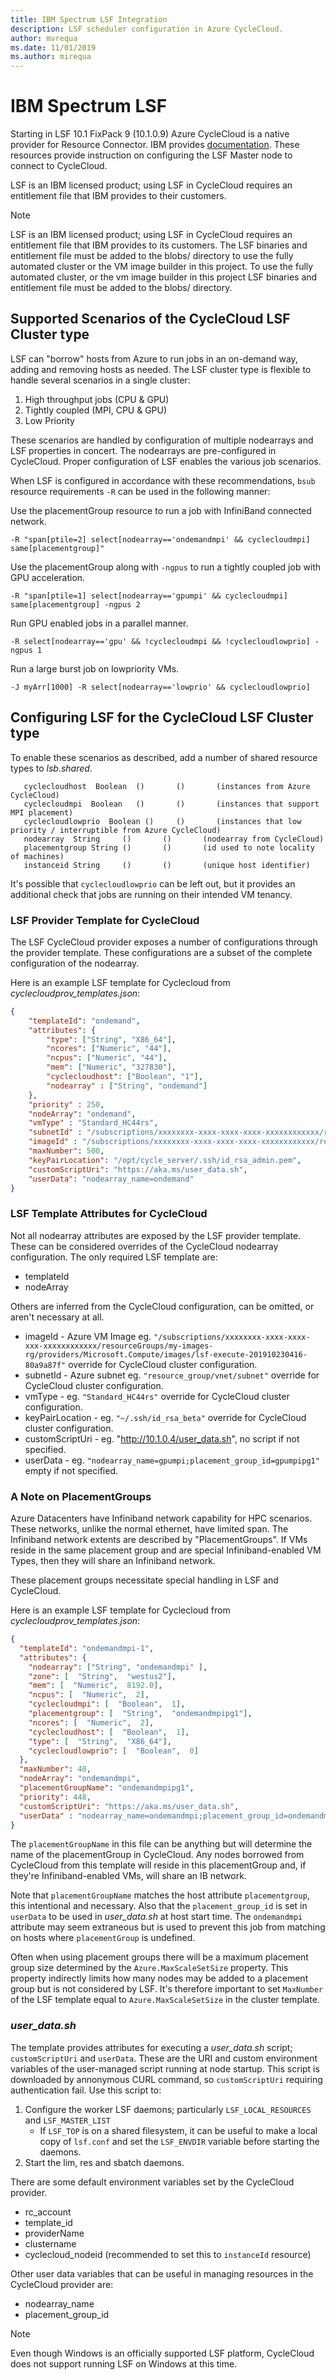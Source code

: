 ```yaml
---
title: IBM Spectrum LSF Integration
description: LSF scheduler configuration in Azure CycleCloud.
author: mvrequa
ms.date: 11/01/2019
ms.author: mirequa
---
```


# IBM Spectrum LSF

Starting in LSF 10.1 FixPack 9 (10.1.0.9) Azure CycleCloud is a native provider
for Resource Connector. IBM provides [documentation](https://www.ibm.com/support/knowledgecenter/en/SSWRJV_10.1.0/lsf_resource_connector/lsf_rc_cycle_config.html). These resources provide instruction on configuring the LSF Master node to connect to CycleCloud.

LSF is an IBM licensed product; using LSF in CycleCloud requires an entitlement file that IBM provides to their customers.
> [!NOTE]
> LSF is an IBM licensed product; using LSF in CycleCloud requires an entitlement file that IBM provides to its customers. The LSF binaries and entitlement file must be added to the blobs/ directory to use the fully automated cluster or the VM image builder in this project.
To use the fully automated cluster, or the vm image builder in this project LSF binaries and entitlement file must be added to the blobs/ directory.

## Supported Scenarios of the CycleCloud LSF Cluster type

LSF can "borrow" hosts from Azure to run jobs in an on-demand way, adding and 
removing hosts as needed. The LSF 
cluster type is flexible to handle several scenarios in a single cluster:

1. High throughput jobs (CPU & GPU)
2. Tightly coupled (MPI, CPU & GPU)
3. Low Priority

These scenarios are handled by configuration of multiple nodearrays and LSF properties in concert. The nodearrays are pre-configured in  CycleCloud. Proper configuration of LSF enables the various job scenarios.

When LSF is configured in accordance with these recommendations, `bsub` resource requirements `-R` can be used in the following manner:

Use the placementGroup resource to run a job with InfiniBand connected network.

```
-R "span[ptile=2] select[nodearray=='ondemandmpi' && cyclecloudmpi] same[placementgroup]"
```

Use the placementGroup along with `-ngpus` to run a tightly coupled job with GPU 
acceleration.

```
-R "span[ptile=1] select[nodearray=='gpumpi' && cyclecloudmpi] same[placementgroup] -ngpus 2
```

Run GPU enabled jobs in a parallel manner.

```
-R select[nodearray=='gpu' && !cyclecloudmpi && !cyclecloudlowprio] -ngpus 1
```

Run a large burst job on lowpriority VMs.

```
-J myArr[1000] -R select[nodearray=='lowprio' && cyclecloudlowprio]
```

## Configuring LSF for the CycleCloud LSF Cluster type

To enable these scenarios as described, add a number of shared
resource types to _lsb.shared_.

``` 
   cyclecloudhost  Boolean  ()       ()       (instances from Azure CycleCloud)
   cyclecloudmpi  Boolean   ()       ()       (instances that support MPI placement)
   cyclecloudlowprio  Boolean ()     ()       (instances that low priority / interruptible from Azure CycleCloud)
   nodearray  String     ()       ()       (nodearray from CycleCloud)
   placementgroup String ()       ()       (id used to note locality of machines)
   instanceid String     ()       ()       (unique host identifier)
```

It's possible that `cyclecloudlowprio` can be left out, but it provides an additional check that jobs are running on their intended VM tenancy.

### LSF Provider Template for CycleCloud

The LSF CycleCloud provider exposes a number of configurations
through the provider template. These configurations are a subset of the complete configuration of the nodearray.

Here is an example LSF template for Cyclecloud from _cyclecloudprov_templates.json_:

``` json
{
    "templateId": "ondemand",
    "attributes": {
        "type": ["String", "X86_64"],
        "ncores": ["Numeric", "44"],
        "ncpus": ["Numeric", "44"],
        "mem": ["Numeric", "327830"],
        "cyclecloudhost": ["Boolean", "1"],
        "nodearray" : ["String", "ondemand"]
    },
    "priority" : 250,
    "nodeArray": "ondemand",
    "vmType" : "Standard_HC44rs",
    "subnetId" : "/subscriptions/xxxxxxxx-xxxx-xxxx-xxxx-xxxxxxxxxxxx/resourceGroups/azurecyclecloud-lab/providers/Microsoft.Network/virtualNetworks/hpc-network/subnets/compute",
    "imageId" : "/subscriptions/xxxxxxxx-xxxx-xxxx-xxxx-xxxxxxxxxxxx/resourceGroups/azurecyclecloud-lab/providers/Microsoft.Compute/images/lsf-worker-a4bc2f10",
    "maxNumber": 500,
    "keyPairLocation": "/opt/cycle_server/.ssh/id_rsa_admin.pem",
    "customScriptUri": "https://aka.ms/user_data.sh",
    "userData": "nodearray_name=ondemand"
}
```

### LSF Template Attributes for CycleCloud

Not all nodearray attributes are exposed by the LSF provider template.
These can be considered overrides of the CycleCloud
nodearray configuration. The only required LSF template are:

* templateId
* nodeArray

Others are inferred from the CycleCloud configuration, can be omitted, or aren't necessary at all.

* imageId - Azure VM Image eg. `"/subscriptions/xxxxxxxx-xxxx-xxxx-xxx-xxxxxxxxxxxx/resourceGroups/my-images-rg/providers/Microsoft.Compute/images/lsf-execute-201910230416-80a9a87f"` override for CycleCloud cluster configuration.
* subnetId - Azure subnet eg. `"resource_group/vnet/subnet"` override for CycleCloud cluster configuration.
* vmType - eg. `"Standard_HC44rs"` override for CycleCloud cluster configuration.
* keyPairLocation - eg. `"~/.ssh/id_rsa_beta"` override for CycleCloud cluster configuration.
* customScriptUri - eg. "http://10.1.0.4/user_data.sh", no script if not specified.
* userData - eg. `"nodearray_name=gpumpi;placement_group_id=gpumpipg1"` empty if not specified.

### A Note on PlacementGroups

Azure Datacenters have Infiniband network capability for HPC scenarios. These
networks, unlike the normal ethernet, have limited span. The Infiniband network
extents are described by "PlacementGroups". If VMs reside in the same placement
group and are special Infiniband-enabled VM Types, then they will share an 
Infiniband network. 

These placement groups necessitate special handling in LSF and CycleCloud.

Here is an example LSF template for Cyclecloud from _cyclecloudprov_templates.json_:

```json
{
  "templateId": "ondemandmpi-1",
  "attributes": {
    "nodearray": ["String", "ondemandmpi" ],
    "zone": [  "String",  "westus2"],
    "mem": [  "Numeric",  8192.0],
    "ncpus": [  "Numeric",  2],
    "cyclecloudmpi": [  "Boolean",  1],
    "placementgroup": [  "String",  "ondemandmpipg1"],
    "ncores": [  "Numeric",  2],
    "cyclecloudhost": [  "Boolean",  1],
    "type": [  "String",  "X86_64"],
    "cyclecloudlowprio": [  "Boolean",  0]
  },
  "maxNumber": 40,
  "nodeArray": "ondemandmpi",
  "placementGroupName": "ondemandmpipg1",
  "priority": 448,
  "customScriptUri": "https://aka.ms/user_data.sh",
  "userData" : "nodearray_name=ondemandmpi;placement_group_id=ondemandmpipg1"
}
```

The `placementGroupName` in this file can be anything but will determine the 
name of the placementGroup in CycleCloud. Any nodes borrowed from CycleCloud 
from this template will reside in this placementGroup and, if they're Infiniband-enabled VMs, will share an IB network.

Note that `placementGroupName` matches the host attribute `placementgroup`, this
intentional and necessary. Also that the
`placement_group_id` is set in `userData` to be used in _user_data.sh_ at 
host start time.
 The `ondemandmpi` attribute may seem extraneous but is used to 
prevent this job from 
matching on hosts where `placementGroup` is undefined.

Often when using placement groups there will be a maximum placement group size determined
by the `Azure.MaxScaleSetSize` property. This property indirectly limits how many nodes
may be added to a placement group but is not considered by LSF. It's therefore important to set
`MaxNumber` of the LSF template equal to `Azure.MaxScaleSetSize` in the cluster template.

### _user_data.sh_

The template provides attributes for executing a _user_data.sh_ script; `customScriptUri` and `userData`. These are the URI and custom environment variables of the user-managed script running at node startup. This script is downloaded by annonymous CURL command, so `customScriptUri` requiring authentication fail. Use this script to:

1. Configure the worker LSF daemons; particularly `LSF_LOCAL_RESOURCES` and `LSF_MASTER_LIST`
    - If `LSF_TOP` is on a shared filesystem, it can be useful to make a local copy of `lsf.conf` and set the `LSF_ENVDIR` variable before starting the daemons.
2. Start the lim, res and sbatch daemons.

There are some default environment variables set by the CycleCloud provider. 

* rc_account
* template_id 
* providerName
* clustername 
* cyclecloud_nodeid (recommended to set this to `instanceId` resource)

Other user data variables that can be useful in managing resources in the CycleCloud provider are:

* nodearray_name
* placement_group_id

> [!NOTE]
> Even though Windows is an officially supported LSF platform, CycleCloud does not support running LSF on Windows at this time.
